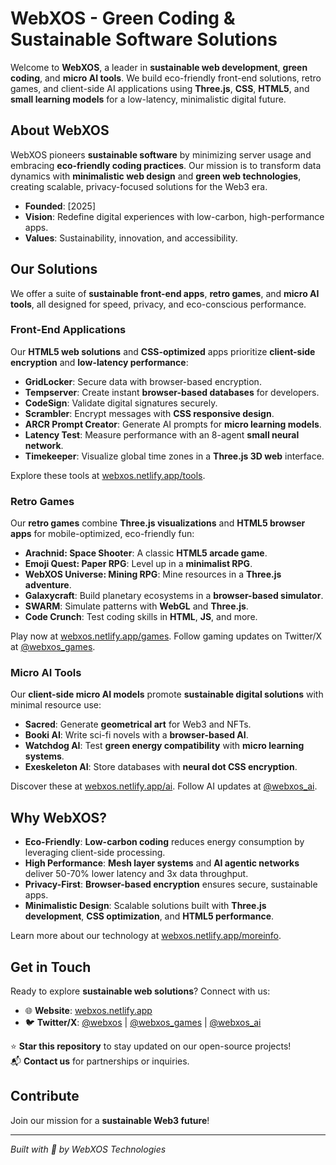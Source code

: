 # WebXOS - Green Coding & Sustainable Software Solutions

Welcome to **WebXOS**, a leader in **sustainable web development**, **green coding**, and **micro AI tools**. We build eco-friendly front-end solutions, retro games, and client-side AI applications using **Three.js**, **CSS**, **HTML5**, and **small learning models** for a low-latency, minimalistic digital future.

## About WebXOS
WebXOS pioneers **sustainable software** by minimizing server usage and embracing **eco-friendly coding practices**. Our mission is to transform data dynamics with **minimalistic web design** and **green web technologies**, creating scalable, privacy-focused solutions for the Web3 era.

- **Founded**: [2025] <!-- Replace with actual year -->
- **Vision**: Redefine digital experiences with low-carbon, high-performance apps.
- **Values**: Sustainability, innovation, and accessibility.

## Our Solutions
We offer a suite of **sustainable front-end apps**, **retro games**, and **micro AI tools**, all designed for speed, privacy, and eco-conscious performance.

### Front-End Applications
Our **HTML5 web solutions** and **CSS-optimized** apps prioritize **client-side encryption** and **low-latency performance**:
- **GridLocker**: Secure data with browser-based encryption.
- **Tempserver**: Create instant **browser-based databases** for developers.
- **CodeSign**: Validate digital signatures securely.
- **Scrambler**: Encrypt messages with **CSS responsive design**.
- **ARCR Prompt Creator**: Generate AI prompts for **micro learning models**.
- **Latency Test**: Measure performance with an 8-agent **small neural network**.
- **Timekeeper**: Visualize global time zones in a **Three.js 3D web** interface.

Explore these tools at [webxos.netlify.app/tools](https://webxos.netlify.app/tools).

### Retro Games
Our **retro games** combine **Three.js visualizations** and **HTML5 browser apps** for mobile-optimized, eco-friendly fun:
- **Arachnid: Space Shooter**: A classic **HTML5 arcade game**.
- **Emoji Quest: Paper RPG**: Level up in a **minimalist RPG**.
- **WebXOS Universe: Mining RPG**: Mine resources in a **Three.js adventure**.
- **Galaxycraft**: Build planetary ecosystems in a **browser-based simulator**.
- **SWARM**: Simulate patterns with **WebGL** and **Three.js**.
- **Code Crunch**: Test coding skills in **HTML**, **JS**, and more.

Play now at [webxos.netlify.app/games](https://webxos.netlify.app/games). Follow gaming updates on Twitter/X at [@webxos_games](https://x.com/webxos_games).

### Micro AI Tools
Our **client-side micro AI models** promote **sustainable digital solutions** with minimal resource use:
- **Sacred**: Generate **geometrical art** for Web3 and NFTs.
- **Booki AI**: Write sci-fi novels with a **browser-based AI**.
- **Watchdog AI**: Test **green energy compatibility** with **micro learning systems**.
- **Exeskeleton AI**: Store databases with **neural dot CSS encryption**.

Discover these at [webxos.netlify.app/ai](https://webxos.netlify.app/ai). Follow AI updates at [@webxos_ai](https://x.com/webxos_ai).

## Why WebXOS?
- **Eco-Friendly**: **Low-carbon coding** reduces energy consumption by leveraging client-side processing.
- **High Performance**: **Mesh layer systems** and **AI agentic networks** deliver 50-70% lower latency and 3x data throughput.
- **Privacy-First**: **Browser-based encryption** ensures secure, sustainable apps.
- **Minimalistic Design**: Scalable solutions built with **Three.js development**, **CSS optimization**, and **HTML5 performance**.

Learn more about our technology at [webxos.netlify.app/moreinfo](https://webxos.netlify.app/moreinfo).

## Get in Touch
Ready to explore **sustainable web solutions**? Connect with us:
- 🌐 **Website**: [webxos.netlify.app](https://webxos.netlify.app)
- 🐦 **Twitter/X**: [@webxos](https://x.com/webxos) | [@webxos_games](https://x.com/webxos_games) | [@webxos_ai](https://x.com/webxos_ai)

⭐ **Star this repository** to stay updated on our open-source projects!  
📬 **Contact us** for partnerships or inquiries.

## Contribute
Join our mission for a **sustainable Web3 future**!

---

*Built with 🌱 by WebXOS Technologies*
